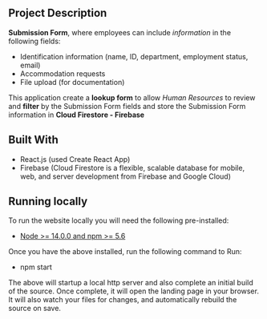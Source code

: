 ## Project Description

**Submission Form**, where employees can include *information* in the following fields: 

  - Identification information (name, ID, department, employment status, email)
  - Accommodation requests
  - File upload (for documentation)
  
This application create a **lookup form** to allow *Human Resources* to review and **filter** by the Submission Form fields and store the Submission Form information in **Cloud Firestore - Firebase**


## Built With
  
  - React.js (used Create React App)
  - Firebase (Cloud Firestore is a flexible, scalable database for mobile, web, and server development from Firebase and Google Cloud)  
  

## Running locally 

To run the website locally you will need the following pre-installed:
  
  - [Node >= 14.0.0 and npm >= 5.6](https://nodejs.org/en/)

Once you have the above installed, run the following command to Run:

  - npm start

The above will startup a local http server and also complete an initial build of the source. Once complete, it will open the landing page in your browser. It will also watch your files for changes, and automatically rebuild the source on save.



